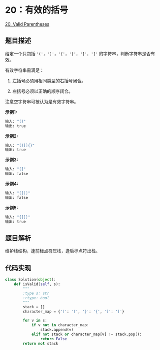 # 20：有效的括号

[20. Valid Parentheses](https://leetcode.com/problems/valid-parentheses/)

## 题目描述

给定一个只包括 `'('`，`')'`，`'{'`，`'}'`，`'['`，`']'` 的字符串，判断字符串是否有效。

有效字符串需满足：

1. 左括号必须用相同类型的右括号闭合。

2. 左括号必须以正确的顺序闭合。

注意空字符串可被认为是有效字符串。

**示例1:**

```sh
输入: "()"
输出: true
```

**示例2:**

```sh
输入: "()[]{}"
输出: true
```

**示例3:**

```sh
输入: "(]"
输出: false
```

**示例4:**

```sh
输入: "([)]"
输出: false
```

**示例5:**

```sh
输入: "{[]}"
输出: true
```

## 题目解析

维护栈结构，逢前标点符压栈，逢后标点符出栈。

## 代码实现

```py
class Solution(object):
    def isValid(self, s):
        """
        :type s: str
        :rtype: bool
        """
        stack = []
        character_map = {')': '(', '}': '{', ']': '['}

        for v in s:
            if v not in character_map:
                stack.append(v)
            elif not stack or character_map[v] != stack.pop():
                return False
        return not stack

```
